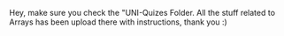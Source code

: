 Hey, make sure you check the "UNI-Quizes Folder. All the stuff related to Arrays has been upload there with instructions, thank you :)
